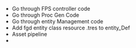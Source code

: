 - Go through FPS controller code
- Go through Proc Gen Code
- Go through entity Management code
- Add fgd entity class resource .tres to entity_Def
- Asset pipeline
-